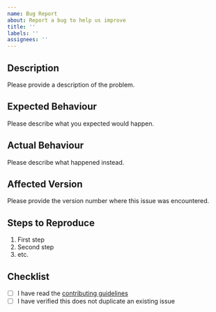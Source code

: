```yaml
---
name: Bug Report
about: Report a bug to help us improve
title: ''
labels: ''
assignees: ''
---
```


## Description

Please provide a description of the problem.

## Expected Behaviour

Please describe what you expected would happen.

## Actual Behaviour

Please describe what happened instead.

## Affected Version

Please provide the version number where this issue was encountered.

## Steps to Reproduce

1. First step
1. Second step
1. etc.

## Checklist

- [ ] I have read the
      [contributing guidelines](https://github.com/huntclub/eslint-plugin-hunt-club/blob/main/CONTRIBUTING.md)
- [ ] I have verified this does not duplicate an existing issue
